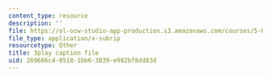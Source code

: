 ```yaml
---
content_type: resource
description: ''
file: https://ol-ocw-studio-app-production.s3.amazonaws.com/courses/5-07sc-biological-chemistry-i-fall-2013/269666c405181bb63839e982bf8dd83d_ojvz7pVVZ-o.srt
file_type: application/x-subrip
resourcetype: Other
title: 3play caption file
uid: 269666c4-0518-1bb6-3839-e982bf8dd83d
---
```

